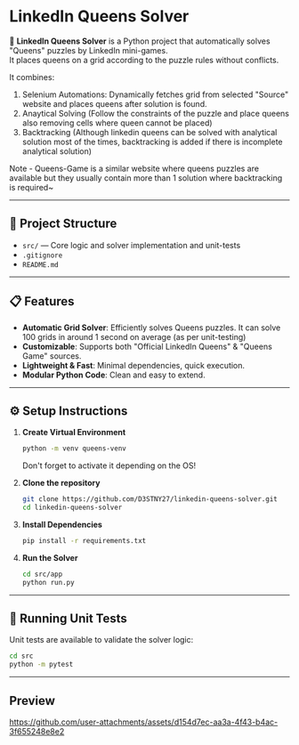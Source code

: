 # LinkedIn Queens Solver

🚀 **LinkedIn Queens Solver** is a Python project that automatically solves "Queens" puzzles by LinkedIn mini-games.  
It places queens on a grid according to the puzzle rules without conflicts.

It combines:
1. Selenium Automations: Dynamically fetches grid from selected "Source" website and places queens after solution is found.
2. Anaytical Solving (Follow the constraints of the puzzle and place queens also removing cells where queen cannot be placed)
3. Backtracking (Although linkedin queens can be solved with analytical solution most of the times, backtracking is added if there is incomplete analytical solution)

Note - Queens-Game is a similar website where queens puzzles are available but they usually contain more than 1 solution where backtracking is required~

---

## 🧩 Project Structure

- `src/` — Core logic and solver implementation and unit-tests
- `.gitignore`
- `README.md`

---

## 📋 Features

- **Automatic Grid Solver**: Efficiently solves Queens puzzles. It can solve 100 grids in around 1 second on average (as per unit-testing)
- **Customizable**: Supports both "Official LinkedIn Queens" & "Queens Game" sources.
- **Lightweight & Fast**: Minimal dependencies, quick execution.
- **Modular Python Code**: Clean and easy to extend.

---

## ⚙️ Setup Instructions

1. **Create Virtual Environment**

    ```bash
    python -m venv queens-venv
    ```

    Don't forget to activate it depending on the OS!

2. **Clone the repository**

    ```bash
    git clone https://github.com/D3STNY27/linkedin-queens-solver.git
    cd linkedin-queens-solver
    ```

3. **Install Dependencies**

    ```bash
    pip install -r requirements.txt
    ```

4. **Run the Solver**

    ```bash
    cd src/app
    python run.py
    ```

---

## 🧪 Running Unit Tests

Unit tests are available to validate the solver logic:

```bash
cd src
python -m pytest
```

---

## Preview

https://github.com/user-attachments/assets/d154d7ec-aa3a-4f43-b4ac-3f655248e8e2


